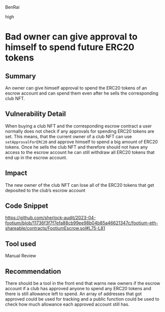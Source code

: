 BenRai

high

# Bad owner can give approval to himself to spend future ERC20 tokens

## Summary
An owner can give himself approval to spend the ERC20 tokens of an escrow account and can spend them even after he sells the corresponding club NFT.

## Vulnerability Detail

When buying a club NFT and the corresponding escrow contract a user normally does not check if any approvals for spending ERC20 tokens are set. This means, that the current owner of a club NFT can use `setApprovalForERC20` and approve himself to spend a big amount of ERC20 tokens. Once he sells the club NFT and therefore should not have any access to the escrow account he can still withdraw all ERC20 tokens that end up in the escrow account.   

## Impact

The new owner of the club NFT can lose all of the ERC20 tokens that get deposited to the club’s escrow account 

## Code Snippet

https://github.com/sherlock-audit/2023-04-footium/blob/11736f3f7f7efa88cb99ee98b04b85a46621347c/footium-eth-shareable/contracts/FootiumEscrow.sol#L75-L81

## Tool used

Manual Review

## Recommendation

There should be a tool in the front end that warns new owners if the escrow account if a club has approved anyone to spend any ERC20 tokens and there is still allowance left to spend. An array of addresses that got approved could be used for tracking and a public function could be used to check how much allowance each approved account still has.
